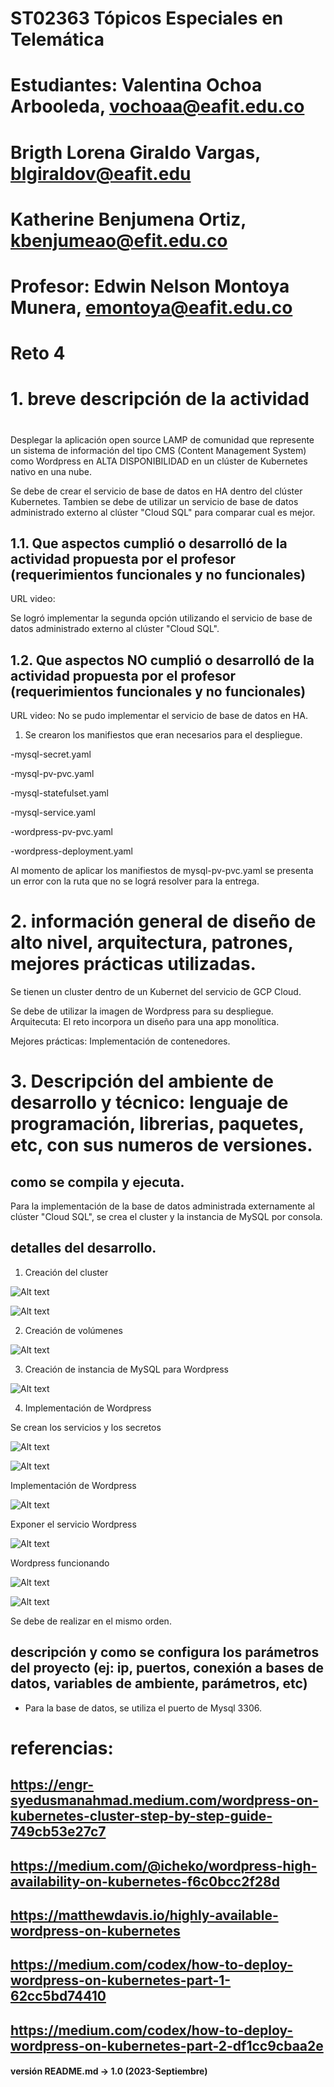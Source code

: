 # ST02363 Tópicos Especiales en Telemática

# Estudiantes: Valentina Ochoa Arbooleda, vochoaa@eafit.edu.co
# Brigth Lorena Giraldo Vargas, blgiraldov@eafit.edu 
# Katherine Benjumena Ortiz, kbenjumeao@efit.edu.co

# Profesor: Edwin Nelson Montoya Munera, emontoya@eafit.edu.co

# Reto 4
#
# 1. breve descripción de la actividad
#
Desplegar la aplicación open source LAMP de comunidad que represente un sistema de información del tipo CMS (Content Management System) como Wordpress en ALTA DISPONIBILIDAD en un clúster de Kubernetes nativo en una nube. 

Se debe de crear el servicio de base de datos en HA dentro del clúster Kubernetes.
Tambien se debe de utilizar un servicio de base de datos administrado externo al clúster  "Cloud SQL" para comparar cual es mejor.

## 1.1. Que aspectos cumplió o desarrolló de la actividad propuesta por el profesor (requerimientos funcionales y no funcionales)

URL video:

Se logró implementar la segunda opción utilizando el servicio de base de datos administrado externo al clúster "Cloud SQL".

## 1.2. Que aspectos NO cumplió o desarrolló de la actividad propuesta por el profesor (requerimientos funcionales y no funcionales)

URL video:
No se pudo implementar el servicio de base de datos en HA.

1. Se crearon los manifiestos que eran necesarios para el despliegue.

-mysql-secret.yaml

-mysql-pv-pvc.yaml

-mysql-statefulset.yaml

-mysql-service.yaml

-wordpress-pv-pvc.yaml

-wordpress-deployment.yaml

Al momento de aplicar los manifiestos de mysql-pv-pvc.yaml se presenta un error con la ruta que no se lográ resolver para la entrega.

# 2. información general de diseño de alto nivel, arquitectura, patrones, mejores prácticas utilizadas.

Se tienen un cluster dentro de un Kubernet del servicio de GCP Cloud.

Se debe de utilizar la imagen de Wordpress para su despliegue.
Arquitecuta: El reto incorpora un diseño para una app monolítica.

Mejores prácticas: Implementación de contenedores.

# 3. Descripción del ambiente de desarrollo y técnico: lenguaje de programación, librerias, paquetes, etc, con sus numeros de versiones.

## como se compila y ejecuta.

Para la implementación de la base de datos administrada  externamente al clúster  "Cloud SQL", se crea el cluster y la instancia de MySQL por consola.

## detalles del desarrollo.


1. Creación del cluster

![Alt text](image.png)

![Alt text](image-1.png)

2. Creación de volúmenes 

![Alt text](image-2.png)

3. Creación de instancia de MySQL para Wordpress

![Alt text](image-3.png)

4. Implementación de Wordpress
    
Se crean los servicios y los secretos

![Alt text](image-4.png)

![Alt text](image-5.png)

Implementación de Wordpress

![Alt text](image-6.png)

Exponer el servicio Wordpress

![Alt text](image-7.png)

Wordpress funcionando

![Alt text](image-8.png)

![Alt text](image-9.png)


Se debe de realizar en el mismo orden.

## descripción y como se configura los parámetros del proyecto (ej: ip, puertos, conexión a bases de datos, variables de ambiente, parámetros, etc)

- Para la base de datos, se utiliza el puerto de Mysql 3306.

# referencias:

## https://engr-syedusmanahmad.medium.com/wordpress-on-kubernetes-cluster-step-by-step-guide-749cb53e27c7
## https://medium.com/@icheko/wordpress-high-availability-on-kubernetes-f6c0bcc2f28d
## https://matthewdavis.io/highly-available-wordpress-on-kubernetes 
## https://medium.com/codex/how-to-deploy-wordpress-on-kubernetes-part-1-62cc5bd74410
## https://medium.com/codex/how-to-deploy-wordpress-on-kubernetes-part-2-df1cc9cbaa2e

#### versión README.md -> 1.0 (2023-Septiembre)
